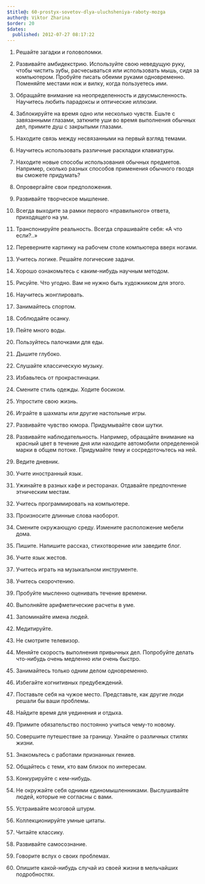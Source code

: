 ```yaml
---
$title@: 60-prostyx-sovetov-dlya-uluchsheniya-raboty-mozga
author@: Viktor Zharina
$order: 20
$dates:
  published: 2012-07-27 08:17:22
---
```

1. Решайте загадки и головоломки.

2. Развивайте амбидекстрию. Используйте свою неведущую руку, чтобы чистить зубы, расчесываться или использовать мышь, сидя за компьютером. Пробуйте писать обеими руками одновременно. Поменяйте местами нож и вилку, когда пользуетесь ими.

3. Обращайте внимание на неопределенность и двусмысленность. Научитесь любить парадоксы и оптические иллюзии.

4. Заблокируйте на время одно или несколько чувств. Ешьте с завязанными глазами, заткните уши во время выполнения обычных дел, примите душ с закрытыми глазами.

5. Находите связь между несвязанными на первый взгляд темами.

6. Научитесь использовать различные раскладки клавиатуры.

7. Находите новые способы использования обычных предметов. Например, сколько разных способов применения обычного гвоздя вы сможете придумать?

8. Опровергайте свои предположения.

9. Развивайте творческое мышление.

10. Всегда выходите за рамки первого «правильного» ответа, приходящего на ум.

<!--more-->

11. Транспонируйте реальность. Всегда спрашивайте себя: «А что если?..»

12. Переверните картинку на рабочем столе компьютера вверх ногами.

13. Учитесь логике. Решайте логические задачи.

14. Хорошо ознакомьтесь с каким-нибудь научным методом.

15. Рисуйте. Что угодно. Вам не нужно быть художником для этого.

16. Научитесь жонглировать.

17. Занимайтесь спортом.

18. Соблюдайте осанку.

19. Пейте много воды.

20. Пользуйтесь палочками для еды.

21. Дышите глубоко.

22. Слушайте классическую музыку.

23. Избавьтесь от прокрастинации.

24. Смените стиль одежды. Ходите босиком.

25. Упростите свою жизнь.

26. Играйте в шахматы или другие настольные игры.

27. Развивайте чувство юмора. Придумывайте свои шутки.

28. Развивайте наблюдательность. Например, обращайте внимание на красный цвет в течение дня или находите автомобили определенной марки в общем потоке. Придумайте тему и сосредоточьтесь на ней.

29. Ведите дневник.

30. Учите иностранный язык.

31. Ужинайте в разных кафе и ресторанах. Отдавайте предпочтение этническим местам.

32. Учитесь программировать на компьютере.

33. Произносите длинные слова наоборот.

34. Смените окружающую среду. Измените расположение мебели дома.

35. Пишите. Напишите рассказ, стихотворение или заведите блог.

36. Учите язык жестов.

37. Учитесь играть на музыкальном инструменте.

38. Учитесь скорочтению.

39. Пробуйте мысленно оценивать течение времени.

40. Выполняйте арифметические расчеты в уме.

41. Запоминайте имена людей.

42. Медитируйте.

43. Не смотрите телевизор.

44. Меняйте скорость выполнения привычных дел. Попробуйте делать что-нибудь очень медленно или очень быстро.

45. Занимайтесь только одним делом одновременно.

46. Избегайте когнитивных предубеждений.

47. Поставьте себя на чужое место. Представьте, как другие люди решали бы ваши проблемы.

48. Найдите время для уединения и отдыха.

49. Примите обязательство постоянно учиться чему-то новому.

50. Совершите путешествие за границу. Узнайте о различных стилях жизни.

51. Знакомьтесь с работами признанных гениев.

52. Общайтесь с теми, кто вам близок по интересам.

53. Конкурируйте с кем-нибудь.

54. Не окружайте себя одними единомышленниками. Выслушивайте людей, которые не согласны с вами.

55. Устраивайте мозговой штурм.

56. Коллекционируйте умные цитаты.

57. Читайте классику.

58. Развивайте самосознание.

59. Говорите вслух о своих проблемах.

60. Опишите какой-нибудь случай из своей жизни в мельчайших подробностях.